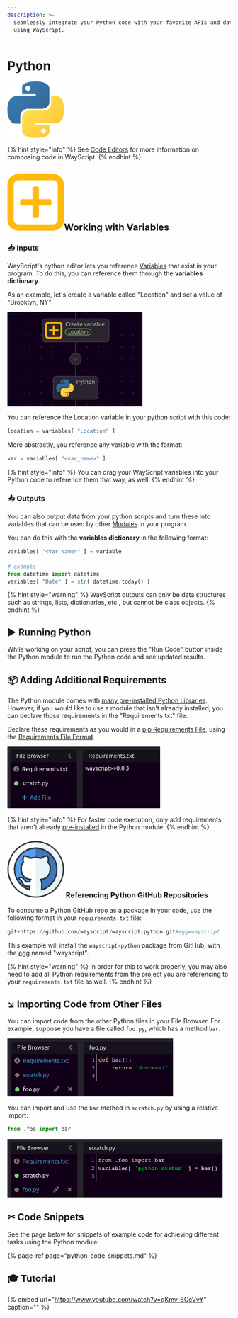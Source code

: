 ```yaml
---
description: >-
  Seamlessly integrate your Python code with your favorite APIs and databases,
  using WayScript.
---
```


# Python

![Write Python code.](../../../.gitbook/assets/python_128x128.png)

{% hint style="info" %}
See [Code Editors](../../../getting_started/code-editors.md) for more information on composing code in WayScript.
{% endhint %}

## ![](../../../.gitbook/assets/create_var.png)Working with Variables

### 📥 Inputs

WayScript's python editor lets you reference [Variables](../../../getting_started/variables.md) that exist in your program. To do this, you can reference them through the **variables dictionary**.

As an example, let's create a variable called "Location" and set a value of "Brooklyn, NY"

![](../../../.gitbook/assets/screenshot-2019-07-16-14.03.23.png)

You can reference the Location variable in your python script with this code:

```python
location = variables[ "Location" ]
```

More abstractly, you reference any variable with the format:

```python
var = variables[ "<var_name>" ]
```

{% hint style="info" %}
You can drag your WayScript variables into your Python code to reference them that way, as well.
{% endhint %}

### 📤 Outputs

You can also output data from your python scripts and turn these into variables that can be used by other [Modules](../../../getting_started/modules.md) in your program.

You can do this with the **variables dictionary** in the following format:

```python
variables[ "<Var Name>" ] = variable

# example
from datetime import datetime
variables[ "Date" ] = str( datetime.today() )
```

{% hint style="warning" %}
WayScript outputs can only be data structures such as strings, lists, dictionaries, etc., but cannot be class objects.
{% endhint %}

## ▶ Running Python

While working on your script, you can press the "Run Code" button inside the Python module to run the Python code and see updated results.

## 📦 Adding Additional Requirements

The Python module comes with [many pre-installed Python Libraries](libraries.md). However, if you would like to use a module that isn't already installed, you can declare those requirements in the "Requirements.txt" file.

Declare these requirements as you would in a [pip Requirements File](https://pip.pypa.io/en/stable/user_guide/#requirements-files), using the [Requirements File Format](https://pip.pypa.io/en/stable/reference/pip_install/#requirements-file-format).

![](../../../.gitbook/assets/screen-shot-2020-01-23-at-6.19.16-pm.png)

{% hint style="info" %}
For faster code execution, only add requirements that aren't already [pre-installed](libraries.md) in the Python module.
{% endhint %}

### ![](../../../.gitbook/assets/github%20%281%29.png) Referencing Python GitHub Repositories

To consume a Python GitHub repo as a package in your code, use the following format in your `requirements.txt` file:

```python
git+https://github.com/wayscript/wayscript-python.git#egg=wayscript
```

This example will install the `wayscript-python` package from GitHub, with the [egg](https://wiki.python.org/moin/egg) named "wayscript".

{% hint style="warning" %}
In order for this to work properly, you may also need to add all Python requirements from the project you are referencing to your `requirements.txt` file as well.
{% endhint %}

## ↘ Importing Code from Other Files

You can import code from the other Python files in your File Browser. For example, suppose you have a file called `foo.py`, which has a method `bar`.

![](../../../.gitbook/assets/screen-shot-2020-02-18-at-2.06.29-pm.png)

You can import and use the `bar` method in `scratch.py` by using a relative import:

```python
from .foo import bar
```

![Example of importing and using the method &quot;bar&quot; from &quot;foo.py&quot;](../../../.gitbook/assets/screen-shot-2020-02-18-at-2.06.44-pm.png)

## ✂ Code Snippets

See the page below for snippets of example code for achieving different tasks using the Python module:

{% page-ref page="python-code-snippets.md" %}

## 🎓 Tutorial

{% embed url="https://www.youtube.com/watch?v=qKmv-6CcVvY" caption="" %}

